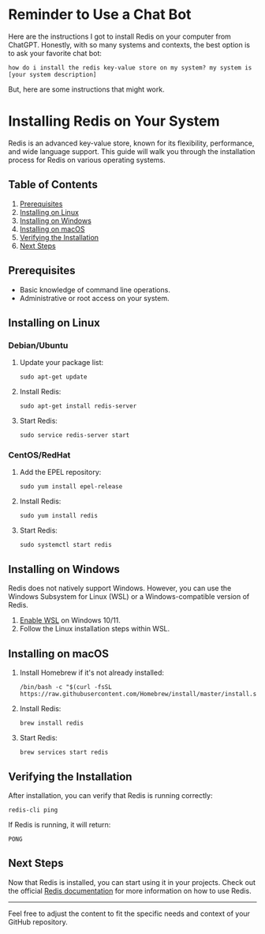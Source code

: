# Reminder to Use a Chat Bot
Here are the instructions I got to install Redis on your computer from ChatGPT.
Honestly, with so many systems and contexts, the best option is to ask your favorite chat bot:

```
how do i install the redis key-value store on my system? my system is [your system description]
```

But, here are some instructions that might work.
# Installing Redis on Your System

Redis is an advanced key-value store, known for its flexibility, performance, and wide language support. This guide will walk you through the installation process for Redis on various operating systems.

## Table of Contents
1. [Prerequisites](#prerequisites)
2. [Installing on Linux](#installing-on-linux)
3. [Installing on Windows](#installing-on-windows)
4. [Installing on macOS](#installing-on-macos)
5. [Verifying the Installation](#verifying-the-installation)
6. [Next Steps](#next-steps)

## Prerequisites
- Basic knowledge of command line operations.
- Administrative or root access on your system.

## Installing on Linux
### Debian/Ubuntu
1. Update your package list: 
   ```
   sudo apt-get update
   ```
2. Install Redis:
   ```
   sudo apt-get install redis-server
   ```
3. Start Redis:
   ```
   sudo service redis-server start
   ```

### CentOS/RedHat
1. Add the EPEL repository:
   ```
   sudo yum install epel-release
   ```
2. Install Redis:
   ```
   sudo yum install redis
   ```
3. Start Redis:
   ```
   sudo systemctl start redis

## Installing on Windows
Redis does not natively support Windows. However, you can use the Windows Subsystem for Linux (WSL) or a Windows-compatible version of Redis.
1. [Enable WSL](https://docs.microsoft.com/en-us/windows/wsl/install) on Windows 10/11.
2. Follow the Linux installation steps within WSL.

## Installing on macOS
1. Install Homebrew if it's not already installed:
   ```
   /bin/bash -c "$(curl -fsSL https://raw.githubusercontent.com/Homebrew/install/master/install.sh)"
   ```
2. Install Redis:
   ```
   brew install redis
   ```
3. Start Redis:
   ```
   brew services start redis
   ```

## Verifying the Installation
After installation, you can verify that Redis is running correctly:
```
redis-cli ping
```
If Redis is running, it will return:
```
PONG
```

## Next Steps
Now that Redis is installed, you can start using it in your projects. Check out the official [Redis documentation](https://redis.io/documentation) for more information on how to use Redis.

---

Feel free to adjust the content to fit the specific needs and context of your GitHub repository.
